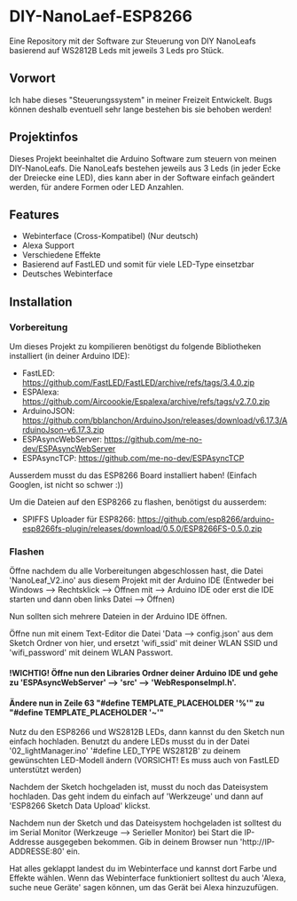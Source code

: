 # DIY-NanoLaef-ESP8266
Eine Repository mit der Software zur Steuerung von DIY NanoLeafs basierend auf WS2812B Leds mit jeweils 3 Leds pro Stück.

## Vorwort
Ich habe dieses "Steuerungssystem" in meiner Freizeit Entwickelt. Bugs können deshalb eventuell sehr lange bestehen bis sie behoben werden!

## Projektinfos
Dieses Projekt beeinhaltet die Arduino Software zum steuern von meinen DIY-NanoLeafs. Die NanoLeafs bestehen jeweils aus 3 Leds (in jeder Ecke der Dreiecke eine LED), dies kann aber in der Software einfach geändert werden, für andere Formen oder LED Anzahlen.

## Features
- Webinterface (Cross-Kompatibel) (Nur deutsch)
- Alexa Support
- Verschiedene Effekte
- Basierend auf FastLED und somit für viele LED-Type einsetzbar
- Deutsches Webinterface

## Installation

### Vorbereitung
Um dieses Projekt zu kompilieren benötigst du folgende Bibliotheken installiert (in deiner Arduino IDE):
- FastLED: https://github.com/FastLED/FastLED/archive/refs/tags/3.4.0.zip
- ESPAlexa: https://github.com/Aircoookie/Espalexa/archive/refs/tags/v2.7.0.zip
- ArduinoJSON: https://github.com/bblanchon/ArduinoJson/releases/download/v6.17.3/ArduinoJson-v6.17.3.zip
- ESPAsyncWebServer: https://github.com/me-no-dev/ESPAsyncWebServer
- ESPAsyncTCP: https://github.com/me-no-dev/ESPAsyncTCP

Ausserdem musst du das ESP8266 Board installiert haben!
(Einfach Googlen, ist nicht so schwer :))

Um die Dateien auf den ESP8266 zu flashen, benötigst du ausserdem:
- SPIFFS Uploader für ESP8266: https://github.com/esp8266/arduino-esp8266fs-plugin/releases/download/0.5.0/ESP8266FS-0.5.0.zip

### Flashen
Öffne nachdem du alle Vorbereitungen abgeschlossen hast, die Datei 'NanoLeaf_V2.ino' aus diesem Projekt mit der Arduino IDE (Entweder bei Windows --> Rechtsklick --> Öffnen mit --> Arduino IDE oder erst die IDE starten und dann oben links Datei --> Öffnen)

Nun sollten sich mehrere Dateien in der Arduino IDE öffnen. 

Öffne nun mit einem Text-Editor die Datei 'Data --> config.json' aus dem Sketch Ordner von hier, und ersetzt 'wifi_ssid' mit deiner WLAN SSID und 'wifi_password' mit deinem WLAN Passwort.

#### !WICHTIG! Öffne nun den Libraries Ordner deiner Arduino IDE und gehe zu 'ESPAsyncWebServer' --> 'src' --> 'WebResponseImpl.h'.
#### Ändere nun in Zeile 63 "#define TEMPLATE_PLACEHOLDER '%'" zu "#define TEMPLATE_PLACEHOLDER '~'"

Nutz du den ESP8266 und WS2812B LEDs, dann kannst du den Sketch nun einfach hochladen. Benutzt du andere LEDs musst du in der Datei '02_lightManager.ino' '#define LED_TYPE WS2812B' zu deinem gewünschten LED-Modell ändern (VORSICHT! Es muss auch von FastLED unterstützt werden)

Nachdem der Sketch hochgeladen ist, musst du noch das Dateisystem hochladen. Das geht indem du einfach auf 'Werkzeuge' und dann auf 'ESP8266 Sketch Data Upload' klickst.

Nachdem nun der Sketch und das Dateisystem hochgeladen ist  solltest du im Serial Monitor (Werkzeuge --> Serieller Monitor) bei Start die IP-Addresse ausgegeben bekommen. 
Gib in deinem Browser nun 'http://IP-ADDRESSE:80' ein.

Hat alles geklappt landest du im Webinterface und kannst dort Farbe und Effekte wählen. Wenn das Webinterface funktioniert solltest du auch 'Alexa, suche neue Geräte' sagen können, um das Gerät bei Alexa hinzuzufügen.
